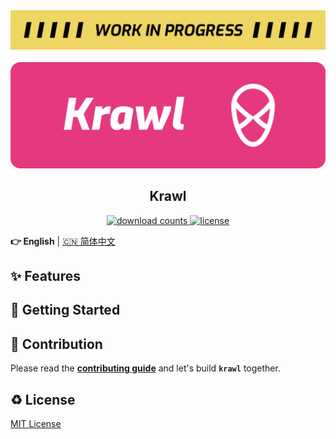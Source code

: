 <picture>
  <img alt="WIP" src="./assets/WIP.png">
</picture>

<br />
<br />

<picture>
  <source media="(prefers-color-scheme: dark)" srcset="./assets/banner-dark.png">
  <img alt="krawl Banner" src="./assets/banner-light.png">
</picture>

<h2 align="center">Krawl</h2>

<p align="center">
  <a href="https://github.com/blackcater-labs/krawl">
   <img src="https://img.shields.io/github/downloads/blackcater-labs/krawl/total?color=%23dedede&logoColor=%23333333&style=for-the-badge" alt="download counts" />
  </a>
  <a href="https://github.com/blackcater-labs/krawl/blob/main/LICENSE">
    <img src="https://img.shields.io/github/license/blackcater-labs/krawl?style=for-the-badge&color=%23dedede&logoColor=%23333333" alt="license" />
  </a>
</p>

**👉 English** | [🇨🇳 简体中文](./README.zh-CN.md)

## ✨ Features

## 👋 Getting Started

## 🤝 Contribution

Please read the **[contributing guide](./docs/Contributing%20Guide.md)** and let's build **`krawl`** together.

## ♻️ License

[MIT License](./LICENSE)
